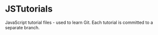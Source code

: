 # JSTutorials
JavaScript tutorial files - used to learn Git. Each tutorial is committed to a separate branch.
